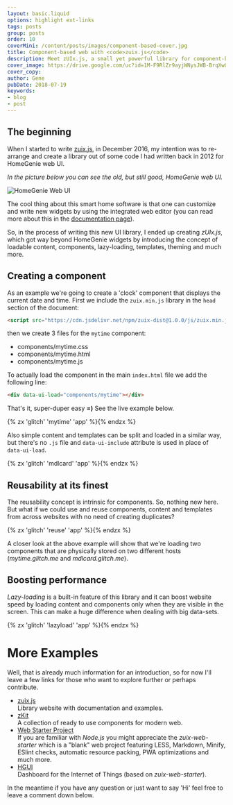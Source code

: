 ```yaml
---
layout: basic.liquid
options: highlight ext-links
tags: posts
group: posts
order: 10
coverMini: /content/posts/images/component-based-cover.jpg
title: Component-based web with <code>zuix.js</code>
description: Meet zUIx.js, a small yet powerful library for component-based web development.
cover_image: https://drive.google.com/uc?id=1M-F9RlZr9ayjWNysJWB-BrqXwOP-q_o1
cover_copy:
author: Gene
pubDate: 2018-07-19
keywords:
- blog
- post
---
```


## The beginning

When I started to write [zuix.js](https://zuixjs.org), in December 2016, my intention was to re-arrange and create a library out of some code I had written back in 2012 for HomeGenie web UI.

*In the picture below you can see the old, but still good, HomeGenie web UI.*

![HomeGenie Web UI](https://genielabs.github.io/HomeGenie/images/docs/dashboard_page_01.jpg)

The cool thing about this smart home software is that one can customize and write new widgets by using the integrated web editor (you can read more about this in the [documentation page](https://genielabs.github.io/HomeGenie/#/develop/widgets)).

So, in the process of writing this new UI library, I ended up creating *zUIx.js*, which got way beyond HomeGenie widgets by introducing the concept of loadable content, components, lazy-loading, templates, theming and much more.

## Creating a component

As an example we're going to create a 'clock' component that displays the current date and time.
First we include the `zuix.min.js` library in the `head` section of the document:

```html
<script src="https://cdn.jsdelivr.net/npm/zuix-dist@1.0.0/js/zuix.min.js"></script>
```

then we create 3 files for the `mytime` component:

- components/mytime.css
- components/mytime.html
- components/mytime.js

To actually load the component in the main `index.html` file we add the following line:

```html
<div data-ui-load="components/mytime"></div>
```

That's it, super-duper easy **=)** See the live example below.

{% zx 'glitch' 'mytime' 'app' %}{% endzx %}

Also simple content and templates can be split and loaded in a similar way, but there's no `.js` file and `data-ui-include` attribute is used in place of `data-ui-load`.

{% zx 'glitch' 'mdlcard' 'app' %}{% endzx %}


## Reusability at its finest

The reusability concept is intrinsic for components. So, nothing new here. But what if we could use and reuse components, content and templates from across websites with no need of creating duplicates?

{% zx 'glitch' 'reuse' 'app' %}{% endzx %}

A closer look at the above example will show that we're loading two components that are physically stored on two different hosts (*mytime.glitch.me* and *mdlcard.glitch.me*).


## Boosting performance

*Lazy-loading* is a built-in feature of this library and it can boost website speed by loading content and components only when they are visible in the screen.
This can make a huge difference when dealing with big data-sets.

{% zx 'glitch' 'lazyload' 'app' %}{% endzx %}


# More Examples

Well, that is already much information for an introduction, so for now I'll leave a few links for those who want to explore further or perhaps contribute.

- [zuix.js](https://zuixjs.org)  
  Library website with documentation and examples.
- [zKit](https://zuixjs.github.io/zkit)  
  A collection of ready to use components for modern web.
- [Web Starter Project](https://github.com/zuixjs/zuix-web-starter)  
  If you are familiar with *Node.js* you might appreciate the *zuix-web-starter* which is a "blank" web project featuring
  LESS, Markdown, Minify, ESlint checks, automatic resource packing, PWA optimizations and much more.
- [HGUI](https://github.com/genielabs/homegenie-web-ui)  
  Dashboard for the Internet of Things (based on *zuix-web-starter*).

In the meantime if you have any question or just want to say 'Hi' feel free to leave a comment down below.
